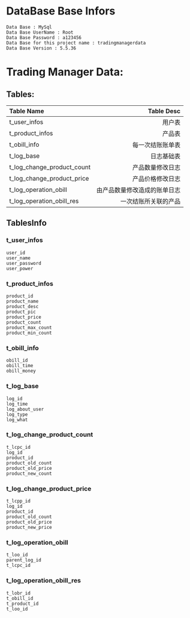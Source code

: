 # DataBase Base Infors
    Data Base : MySql
    Data Base UserName : Root
    Data Base Password : a123456
    Data Base for this project name : tradingmanagerdata
    Data Base Version : 5.5.36
# Trading Manager Data:
## Tables:
   | Table Name | Table Desc |
   |:---------- | ----------:|
   |t_user_infos|用户表|
   |t_product_infos|产品表|
   |t_obill_info|每一次结账账单表|
   |t_log_base|日志基础表|
   |t_log_change_product_count|产品数量修改日志|
   |t_log_change_product_price|产品价格修改日志|
   |t_log_operation_obill|由产品数量修改造成的账单日志|
   |t_log_operation_obill_res|一次结账所关联的产品|
   
## TablesInfo
### t_user_infos
    user_id
    user_name
    user_password
    user_power
### t_product_infos
    product_id
    product_name
    product_desc
    product_pic
    product_price
    product_count
    product_max_count
    product_min_count
### t_obill_info
    obill_id
    obill_time
    obill_money
### t_log_base
    log_id
    log_time
    log_about_user
    log_type
    log_what
### t_log_change_product_count
    t_lcpc_id
    log_id
    product_id
    product_old_count
    product_old_price
    product_new_count
### t_log_change_product_price
    t_lcpp_id
    log_id
    product_id
    product_old_count
    product_old_price
    product_new_price
### t_log_operation_obill
    t_loo_id
    parent_log_id
    t_lcpc_id
### t_log_operation_obill_res
    t_lobr_id
    t_obill_id
    t_product_id
    t_loo_id
    
